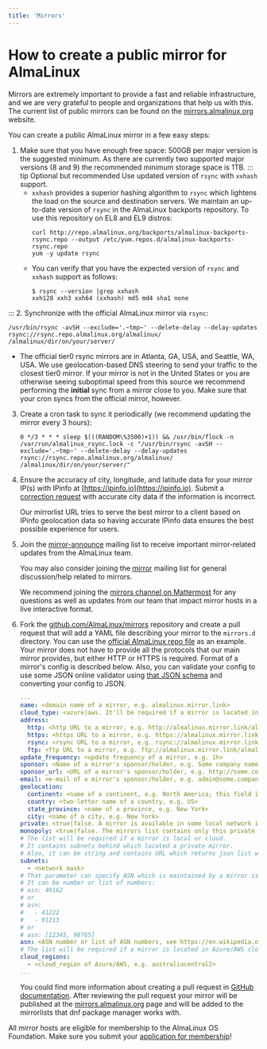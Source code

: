 ```yaml
---
title: 'Mirrors'
---
```

# How to create a public mirror for AlmaLinux

Mirrors are extremely important to provide a fast and reliable
infrastructure, and we are very grateful to people and organizations that
help us with this. The current list of public mirrors can be found on the
[mirrors.almalinux.org](https://mirrors.almalinux.org/) website.

You can create a public AlmaLinux mirror in a few easy steps:

1. Make sure that you have enough free space: 500GB per major version is the suggested minimum.  As there are currently two supported major versions (8 and 9) the recommended minimum storage space is 1TB.
::: tip Optional but recommended
Use updated version of `rsync` with `xxhash` support.
   - `xxhash` provides a superior hashing algorithm to `rsync` which lightens the load on the source and destination
   servers.
   We maintain an up-to-date version
   of `rsync` in the AlmaLinux backports repository.  To use this repository on EL8 and EL9 distros:
     ```shell
     curl http://repo.almalinux.org/backports/almalinux-backports-rsync.repo --output /etc/yum.repos.d/almalinux-backports-rsync.repo
     yum -y update rsync
     ```
   - You can verify that you have the expected version of `rsync` and `xxhash` support as follows:
     ```shell
     $ rsync --version |grep xxhash
     xxh128 xxh3 xxh64 (xxhash) md5 md4 sha1 none
     ```
:::
2. Synchronize with the official AlmaLinux mirror via `rsync`:
   ```shell
   /usr/bin/rsync -avSH --exclude='.~tmp~' --delete-delay --delay-updates rsync://rsync.repo.almalinux.org/almalinux/ /almalinux/dir/on/your/server/
   ```
   - The official tier0 rsync mirrors are in Atlanta, GA, USA, and Seattle, WA, USA.  We use geolocation-based DNS steering to send your traffic to the closest tier0 mirror.  If your mirror is not in the United States or you are
   otherwise seeing suboptimal speed from this source we recommend performing the **initial** sync from a mirror
   close to you.  Make sure that your cron syncs from the official mirror, however.
3. Create a cron task to sync it periodically (we recommend updating the
   mirror every 3 hours):
   ```shell
   0 */3 * * * sleep $(((RANDOM\%3500)+1)) && /usr/bin/flock -n /var/run/almalinux_rsync.lock -c "/usr/bin/rsync -avSH --exclude='.~tmp~' --delete-delay --delay-updates rsync://rsync.repo.almalinux.org/almalinux/ /almalinux/dir/on/your/server/"
   ```
4. Ensure the accuracy of city, longitude, and latitude data for your mirror IP(s) with IPinfo at
   [https://ipinfo.io](https://ipinfo.io).
   Submit a [correction request](https://ipinfo.io/corrections) with accurate city data
   if the information is incorrect.

   Our mirrorlist URL tries to serve the best mirror to a client based on IPinfo geolocation data
   so having accurate IPinfo data ensures the best possible experience for users.
5. Join the [mirror-announce](https://lists.almalinux.org/mailman3/lists/mirror-announce.lists.almalinux.org/) mailing list to receive
   important mirror-related updates from the AlmaLinux team.

   You may also consider joining the [mirror](https://lists.almalinux.org/mailman3/lists/mirror.lists.almalinux.org/) mailing list for
   general discussion/help related to mirrors.

   We recommend joining the [mirrors channel on Mattermost](https://chat.almalinux.org/almalinux/channels/mirrors) for any questions
   as well as updates from our team that impact mirror hosts in a live interactive format.
6. Fork the [github.com/AlmaLinux/mirrors](https://github.com/AlmaLinux/mirrors/)
   repository and create a pull request that will add a YAML file describing
   your mirror to the `mirrors.d` directory.
   You can use the [official AlmaLinux repo file](https://github.com/AlmaLinux/mirrors/blob/master/mirrors.d/repo.almalinux.org.yml)
   as an example. Your mirror does not have to provide all the protocols
   that our main mirror provides, but either HTTP or HTTPS is required. Format of a mirror's config is described below.
   Also, you can validate your config to use some JSON online validator using [that JSON schema](https://github.com/AlmaLinux/mirrors/blob/yaml_snippets/json_schemas/mirror_config.json) and converting your config to JSON.

    ```YAML
    ---
    name: <domain name of a mirror, e.g. almalinux.mirror.link>
    cloud_type: <azure|aws. It'll be required if a mirror is located in AWS/Azure cloud>
    address:
      http: <http URL to a mirror, e.g. http://almalinux.mirror.link/almalinux>
      https: <https URL to a mirror, e.g. https://almalinux.mirror.link/almalinux>
      rsync: <rsync URL to a mirror, e.g. rsync://almalinux.mirror.link/almalinux>
      ftp: <ftp URL to a mirror, e.g. ftp://almalinux.mirror.link/almalinux>
    update_frequency: <update frequency of a mirror, e.g. 1h>
    sponsor: <Name of a mirror's sponsor/holder, e.g. Some company name>
    sponsor_url: <URL of a mirror's sponsor/holder, e.g. http://some.company.name>
    email: <e-mail of a mirror's sponsor/holder, e.g. admin@some.company.name>
    geolocation:
      continent: <name of a continent, e.g. North America; this field is not mandatory>
      country: <two-letter name of a country, e.g. US>
      state_province: <name of a province, e.g. New York>
      city: <name of a city, e.g. New York>
    private: <true|false. A mirror is available in some local network if the param is true>
    monopoly: <true|false. The mirrors list contains only this private mirror for a suitable client if param is true>
    # The list will be required if a mirror is local or cloud.
    # It contains subnets behind which located a private mirror.
    # Also, it can be string and contains URL which returns json list with subnets
    subnets:
      - <network mask>
    # That parameter can specify ASN which is maintained by a mirror is located in cloud
    # It can be number or list of numbers:
    # asn: 40162
    # or
    # asn:
    #   - 41222
    #   - 91213
    # or
    # asn: [12345, 98765]
    asn: <ASN number or list of ASN numbers, see https://en.wikipedia.org/wiki/Autonomous_system_(Internet)>.
    # The list will be required if a mirror is located in Azure/AWS cloud
    cloud_regions:
      - <cloud_region of Azure/AWS, e.g. australiacentral2>
    ...
   ```

   You could find more information about creating a pull request in
   [GitHub documentation](https://docs.github.com/en/github/collaborating-with-issues-and-pull-requests/creating-a-pull-request).
   After reviewing the pull request your mirror will be published at the
   [mirrors.almalinux.org](https://mirrors.almalinux.org/) page and will
   be added to the mirrorlists that dnf package manager works with.

All mirror hosts are eligible for membership to the AlmaLinux OS Foundation.
Make sure you submit your [application for membership](https://almalinux.org/foundation/members/)!
